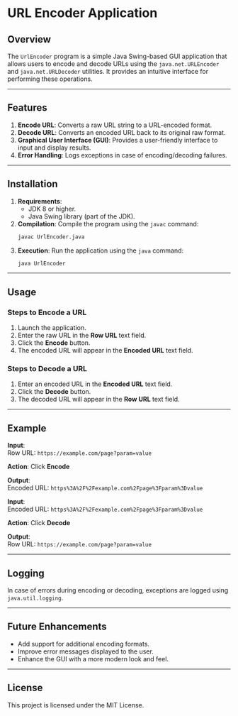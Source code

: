 # URL Encoder Application

## Overview
The `UrlEncoder` program is a simple Java Swing-based GUI application that allows users to encode and decode URLs using the `java.net.URLEncoder` and `java.net.URLDecoder` utilities. It provides an intuitive interface for performing these operations.

---

## Features
1. **Encode URL**: Converts a raw URL string to a URL-encoded format.
2. **Decode URL**: Converts an encoded URL back to its original raw format.
3. **Graphical User Interface (GUI)**: Provides a user-friendly interface to input and display results.
4. **Error Handling**: Logs exceptions in case of encoding/decoding failures.

---

## Installation
1. **Requirements**:
   - JDK 8 or higher.
   - Java Swing library (part of the JDK).
2. **Compilation**:
   Compile the program using the `javac` command:
   ```bash
   javac UrlEncoder.java
   ```
3. **Execution**:
   Run the application using the `java` command:
   ```bash
   java UrlEncoder
   ```

---

## Usage
### Steps to Encode a URL
1. Launch the application.
2. Enter the raw URL in the **Row URL** text field.
3. Click the **Encode** button.
4. The encoded URL will appear in the **Encoded URL** text field.

### Steps to Decode a URL
1. Enter an encoded URL in the **Encoded URL** text field.
2. Click the **Decode** button.
3. The decoded URL will appear in the **Row URL** text field.

---

## Example
**Input**:  
Row URL: `https://example.com/page?param=value`

**Action**: Click **Encode**

**Output**:  
Encoded URL: `https%3A%2F%2Fexample.com%2Fpage%3Fparam%3Dvalue`

**Input**:  
Encoded URL: `https%3A%2F%2Fexample.com%2Fpage%3Fparam%3Dvalue`

**Action**: Click **Decode**

**Output**:  
Row URL: `https://example.com/page?param=value`

---

## Logging
In case of errors during encoding or decoding, exceptions are logged using `java.util.logging`.

---

## Future Enhancements
- Add support for additional encoding formats.
- Improve error messages displayed to the user.
- Enhance the GUI with a more modern look and feel.

---

## License
This project is licensed under the MIT License.
